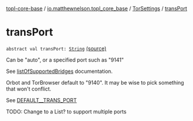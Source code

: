 [topl-core-base](../../index.md) / [io.matthewnelson.topl_core_base](../index.md) / [TorSettings](index.md) / [transPort](./trans-port.md)

# transPort

`abstract val transPort: `[`String`](https://kotlinlang.org/api/latest/jvm/stdlib/kotlin/-string/index.html) [(source)](https://github.com/05nelsonm/TorOnionProxyLibrary-Android/blob/master/topl-core-base/src/main/java/io/matthewnelson/topl_core_base/TorSettings.kt#L375)

Can be "auto", or a specified port such as "9141"

See [listOfSupportedBridges](list-of-supported-bridges.md) documentation.

Orbot and TorBrowser default to "9140". It may be wise to pick something
that won't conflict.

See [DEFAULT__TRANS_PORT](-d-e-f-a-u-l-t__-t-r-a-n-s_-p-o-r-t.md)

TODO: Change to a List? to support multiple ports

